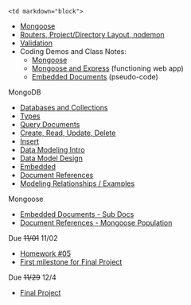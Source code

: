 	<td markdown="block">


* [Mongoose](slides/14/mongoose.html)
* [Routers, Project/Directory Layout, nodemon](slides/14/layout.html)
* [Validation](slides/15/validation.html)
* Coding Demos and Class Notes: 
    * [Mongoose](examples/mongodb/mongoose.js)
    * [Mongoose and Express](examples/mongodb/mongooseexpress.zip) (functioning web app)
    * [Embedded Documents](examples/mongodb/embedded.zip) (pseudo-code)


</td>
	<td markdown="block">
MongoDB

* [Databases and Collections](https://docs.mongodb.com/manual/core/databases-and-collections/)
* [Types](https://docs.mongodb.com/manual/core/documen://docs.mongodb.com/manual/reference/bson-types/)
* [Query Documents](https://docs.mongodb.com/manual/tutorial/query-documents/)
* [Create, Read, Update, Delete](https://docs.mongodb.com/manual/crud/)
* [Insert](https://docs.mongodb.com/manual/tutorial/insert-documents/)
* [Data Modeling Intro](https://docs.mongodb.com/manual/core/data-modeling-introduction/)
* [Data Model Design](https://docs.mongodb.com/v3.2/core/data-model-design/)
* [Embedded](https://docs.mongodb.com/manual/tutorial/model-embedded-one-to-many-relationships-between-documents/#data-modeling-example-one-to-many)
* [Document References](https://docs.mongodb.com/manual/tutorial/model-referenced-one-to-many-relationships-between-documents/#data-modeling-publisher-and-books)
* [Modeling Relationships / Examples](https://docs.mongodb.com/v3.2/applications/data-models-relationships/)

Mongoose

* [Embedded Documents - Sub Docs](http://mongoosejs.com/docs/subdocs.html) 
* [Document References - Mongoose Population](http://mongoosejs.com/docs/populate.html) 

</td>
	<td markdown="block">

Due <strike>11/01</strike> 11/02

* [Homework #05](homework/05.html)
* [First milestone for Final Project](final-project.html#proposal)

Due <strike>11/29</strike> 12/4

* [Final Project](final-project.html)

</td>
